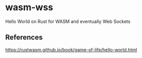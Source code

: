 # wasm-wss
Hello World on Rust for WASM and eventually Web Sockets

## References

https://rustwasm.github.io/book/game-of-life/hello-world.html
